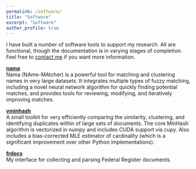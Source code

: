 ```yaml
---
permalink: /software/
title: "Software"
excerpt: "Software"
author_profile: true
---
```


I have built a number of software tools to support my research. All are functional, though the documentation is in varying stages of completion. Feel free to [contact me](mailto:bradhackinen@gmail.com) if you want more information.

**[nama](https://github.com/bradhackinen/nama)**\
Nama (NAme-MAtcher) is a powerful tool for matching and clustering names in very large datasets. It integrates multiple types of fuzzy matching, including a novel neural network algorithm for quickly finding potential matches, and provides tools for reviewing, modifying, and iteratively improving matches.

**[vminhash](https://github.com/bradhackinen/vminhash)**\
A small toolkit for very efficiently comparing the similarity, clustering, and identifying duplicates within of large sets of documents. The core MinHash algorithm is vectorized in numpy and includes CUDA support via cupy. Also includes a bias-corrected MLE estimator of cardinality (which is a significant improvement over other Python implementations).

**[frdocs](https://github.com/bradhackinen/frdocs)**\
My interface for collecting and parsing Federal Register documents.
